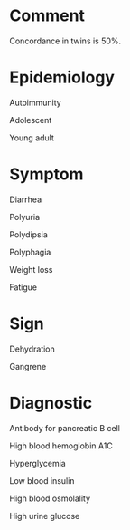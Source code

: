 # Comment

Concordance in twins is 50%.

# Epidemiology

Autoimmunity

Adolescent

Young adult

# Symptom

Diarrhea

Polyuria

Polydipsia

Polyphagia

Weight loss

Fatigue

# Sign

Dehydration

Gangrene

# Diagnostic

Antibody for pancreatic B cell

High blood hemoglobin A1C

Hyperglycemia

Low blood insulin

High blood osmolality

High urine glucose
